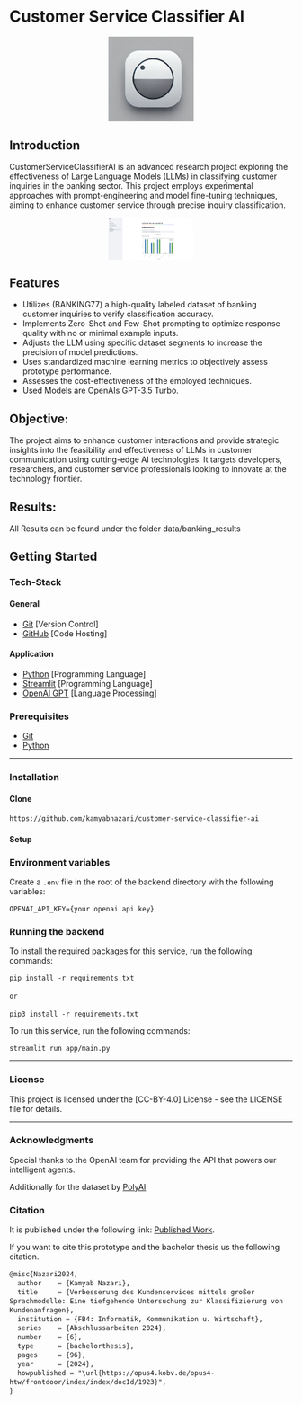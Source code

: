 # Customer Service Classifier AI

<div style="text-align: center;">
  <img src="misc/customer_service_classifier_ai_icon.png" alt="CustomerServiceClassifierAI Framework Logo" style="max-width: 30%; height: auto; display: block; margin: 0 auto;">
</div>

## Introduction

CustomerServiceClassifierAI is an advanced research project exploring the effectiveness of Large Language Models (LLMs) in classifying customer inquiries in the banking sector. This project employs experimental approaches with prompt-engineering and model fine-tuning techniques, aiming to enhance customer service through precise inquiry classification.

<div style="text-align: center;">
  <img src="misc/application_screenshot.png" alt="Application Screenshot" style="max-width: 30%; height: auto; display: block; margin: 0 auto;">
</div>

## Features

- Utilizes (BANKING77) a high-quality labeled dataset of banking customer inquiries to verify classification accuracy.
- Implements Zero-Shot and Few-Shot prompting to optimize response quality with no or minimal example inputs.
- Adjusts the LLM using specific dataset segments to increase the precision of model predictions.
- Uses standardized machine learning metrics to objectively assess prototype performance.
- Assesses the cost-effectiveness of the employed techniques.
- Used Models are OpenAIs GPT-3.5 Turbo.

## Objective:

The project aims to enhance customer interactions and provide strategic insights into the feasibility and effectiveness of LLMs in customer communication using cutting-edge AI technologies. It targets developers, researchers, and customer service professionals looking to innovate at the technology frontier.

## Results:

All Results can be found under the folder data/banking_results

## Getting Started

### Tech-Stack

#### General

- [Git](https://git-scm.com) [Version Control]
- [GitHub](https://github.com/) [Code Hosting]

#### Application

- [Python](https://www.python.org/downloads/) [Programming Language]
- [Streamlit](https://www.typescriptlang.org/) [Programming Language]
- [OpenAI GPT](https://openai.com/) [Language Processing]

### Prerequisites

- [Git](https://git-scm.com/downloads)
- [Python](https://www.python.org/downloads/)

---

### Installation

#### Clone

```bash
https://github.com/kamyabnazari/customer-service-classifier-ai
```

#### Setup

### Environment variables

Create a `.env` file in the root of the backend directory with the following variables:

```
OPENAI_API_KEY={your openai api key}
```

### Running the backend

To install the required packages for this service, run the following commands:

```
pip install -r requirements.txt

or

pip3 install -r requirements.txt
```

To run this service, run the following commands:

```
streamlit run app/main.py
```

---

### License

This project is licensed under the [CC-BY-4.0] License - see the LICENSE file for details.

---

### Acknowledgments

Special thanks to the OpenAI team for providing the API that powers our intelligent agents.

Additionally for the dataset by [PolyAI]("https://github.com/PolyAI-LDN/task-specific-datasets")

### Citation

It is published under the following link: [Published Work]("https://opus4.kobv.de/opus4-htw/frontdoor/index/index/docId/1923").

If you want to cite this prototype and the bachelor thesis us the following citation.

```
@misc{Nazari2024,
  author    = {Kamyab Nazari},
  title     = {Verbesserung des Kundenservices mittels großer Sprachmodelle: Eine tiefgehende Untersuchung zur Klassifizierung von Kundenanfragen},
  institution = {FB4: Informatik, Kommunikation u. Wirtschaft},
  series    = {Abschlussarbeiten 2024},
  number    = {6},
  type      = {bachelorthesis},
  pages     = {96},
  year      = {2024},
  howpublished = "\url{https://opus4.kobv.de/opus4-htw/frontdoor/index/index/docId/1923}",
}
```
